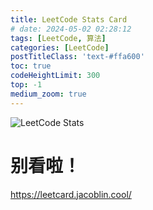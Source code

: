 ```yaml
---
title: LeetCode Stats Card
# date: 2024-05-02 02:28:12
tags: [LeetCode, 算法]
categories: [LeetCode]
postTitleClass: 'text-#ffa600'
toc: true
codeHeightLimit: 300
top: -1
medium_zoom: true
---
```


![LeetCode Stats](https://leetcard.jacoblin.cool/treepoem?theme=light&font=Cairo&ext=heatmap&site=cn)

<!-- more -->

# 别看啦！

https://leetcard.jacoblin.cool/
